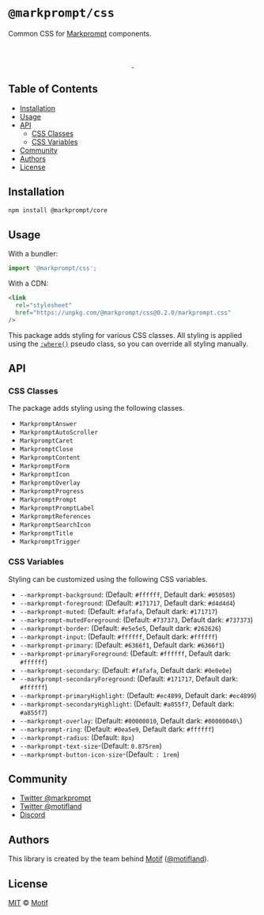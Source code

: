 # `@markprompt/css`

Common CSS for [Markprompt](https://markprompt.com) components.

<br />
<p align="center">
  <a aria-label="NPM version" href="https://www.npmjs.com/package/@markprompt/css">
    <img alt="" src="https://badgen.net/npm/v/@markprompt/css">
  </a>
  <a aria-label="License" href="https://github.com/motifland/markprompt-js/blob/main/packages/css/LICENSE">
    <img alt="" src="https://badgen.net/npm/license/@markprompt/css">
  </a>
</p>

## Table of Contents

- [Installation](#installation)
- [Usage](#usage)
- [API](#api)
  - [CSS Classes](#css-classes)
  - [CSS Variables](#css-variables)
- [Community](#community)
- [Authors](#authors)
- [License](#license)

## Installation

```sh
npm install @markprompt/core
```

## Usage

With a bundler:

```js
import '@markprompt/css';
```

With a CDN:

```html
<link
  rel="stylesheet"
  href="https://unpkg.com/@markprompt/css@0.2.0/markprompt.css"
/>
```

This package adds styling for various CSS classes. All styling is applied using the [`:where()`](https://developer.mozilla.org/en-US/docs/Web/CSS/:where) pseudo class, so you can override all styling manually.

## API

### CSS Classes

The package adds styling using the following classes.

- `MarkpromptAnswer`
- `MarkpromptAutoScroller`
- `MarkpromptCaret`
- `MarkpromptClose`
- `MarkpromptContent`
- `MarkpromptForm`
- `MarkpromptIcon`
- `MarkpromptOverlay`
- `MarkpromptProgress`
- `MarkpromptPrompt`
- `MarkpromptPromptLabel`
- `MarkpromptReferences`
- `MarkpromptSearchIcon`
- `MarkpromptTitle`
- `MarkpromptTrigger`

### CSS Variables

Styling can be customized using the following CSS variables.

- `--markprompt-background`: (Default: `#ffffff`, Default dark: `#050505`)
- `--markprompt-foreground`: (Default: `#171717`, Default dark: `#d4d4d4`)
- `--markprompt-muted`: (Default: `#fafafa`, Default dark: `#171717`)
- `--markprompt-mutedForeground`: (Default: `#737373`, Default dark: `#737373`)
- `--markprompt-border`: (Default: `#e5e5e5`, Default dark: `#262626`)
- `--markprompt-input`: (Default: `#ffffff`, Default dark: `#ffffff`)
- `--markprompt-primary`: (Default: `#6366f1`, Default dark: `#6366f1`)
- `--markprompt-primaryForeground`: (Default: `#ffffff`, Default dark: `#ffffff`)
- `--markprompt-secondary`: (Default: `#fafafa`, Default dark: `#0e0e0e`)
- `--markprompt-secondaryForeground`: (Default: `#171717`, Default dark: `#ffffff`)
- `--markprompt-primaryHighlight`: (Default: `#ec4899`, Default dark: `#ec4899`)
- `--markprompt-secondaryHighlight`: (Default: `#a855f7`, Default dark: `#a855f7`)
- `--markprompt-overlay`: (Default: `#00000010`, Default dark: `#00000040\`)
- `--markprompt-ring`: (Default: `#0ea5e9`, Default dark: `#ffffff`)
- `--markprompt-radius`: (Default: `8px`)
- `--markprompt-text-size`-(Default: `0.875rem`)
- `--markprompt-button-icon-size`-(Default: `: 1rem`)

## Community

- [Twitter @markprompt](https://twitter.com/markprompt)
- [Twitter @motifland](https://twitter.com/motifland)
- [Discord](https://discord.gg/MBMh4apz6X)

## Authors

This library is created by the team behind [Motif](https://motif.land)
([@motifland](https://twitter.com/motifland)).

## License

[MIT](./LICENSE) © [Motif](https://motif.land)
